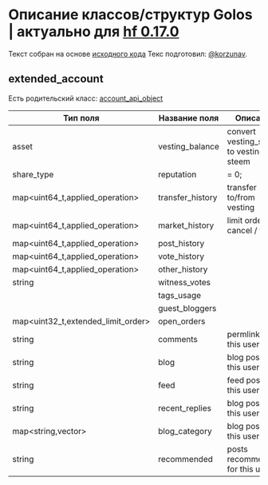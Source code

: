 # Описание классов/структур Golos | актуально для [hf 0.17.0](https://github.com/GolosChain/golos/releases/tag/v0.17.0)
Текст собран на основе [исходного кода](https://github.com/GolosChain/golos/tree/master/plugins/database_api/include/golos/plugins/database_api/state.hpp)
Текс подготовил: [@korzunav](https://golos.io/@korzunav).
## extended_account

Есть родительский класс: [account_api_object](account_api_object.md)

|Тип поля|Название поля|Описание|
|--------|-------------|--------|
|asset|vesting_balance|convert vesting_shares to vesting steem|
|share_type|reputation|= 0;|
|map<uint64_t,applied_operation>|transfer_history|transfer to/from vesting|
|map<uint64_t,applied_operation>|market_history|limit order / cancel / fill|
|map<uint64_t,applied_operation>|post_history||
|map<uint64_t,applied_operation>|vote_history||
|map<uint64_t,applied_operation>|other_history||
|string|witness_votes||
||tags_usage||
||guest_bloggers||
|map<uint32_t,extended_limit_order>|open_orders||
|string|comments|permlinks for this user|
|string|blog|blog posts for this user|
|string|feed|feed posts for this user|
|string|recent_replies|blog posts for this user|
|map<string,vector<string>>|blog_category|blog posts for this user|
|string|recommended|posts recommened for this user|
